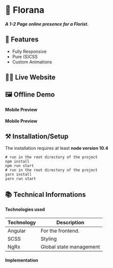 # 🌷 Florana

##### A 1-2 Page online presence for a Florist.



## 📖 Features
 - Fully Responsive
 - Pure (S)CSS
 - Custom Animations


## 👩‍💻 Live Website



## 🖼 Offline Demo
#### Mobile Preview

#### Mobile Preview



## ⚒ Installation/Setup
The installation requires at least **node version 10.4**

```Shell
# run in the root directory of the project
npm install
npm run start
# run in the root directory of the project
yarn install
yarn run start
```


## 📚 Technical Informations

#### Technologies used

| Technology              | Description                            |
|-------------------------|----------------------------------------|
| Angular                 |   For the frontend.                    |
| SCSS                    |   Styling                              |
| NgRx                    |   Global state management              |

#### Implementation
